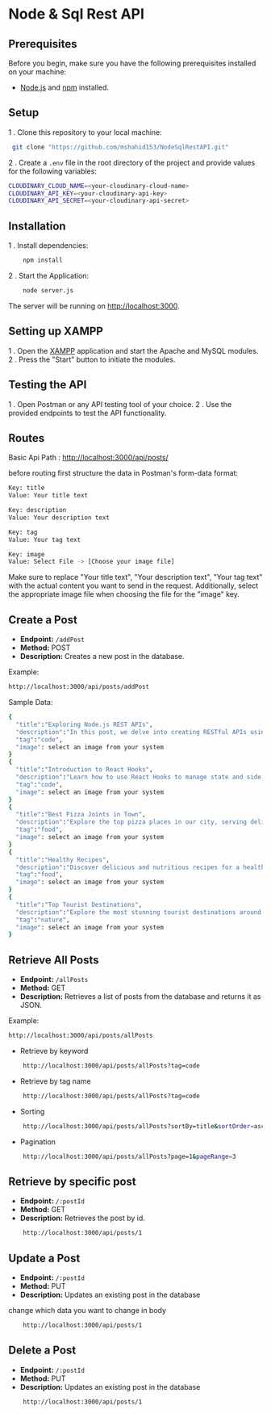# Node & Sql Rest API


## Prerequisites

Before you begin, make sure you have the following prerequisites installed on your machine:

- [Node.js](https://nodejs.org/) and [npm](https://www.npmjs.com/) installed.


## Setup

1 . Clone this repository to your local machine:

   ```bash
    git clone "https://github.com/mshahid153/NodeSqlRestAPI.git"
   ```

2 . Create a `.env` file in the root directory of the project and provide values for the following variables:

```bash
CLOUDINARY_CLOUD_NAME=<your-cloudinary-cloud-name>
CLOUDINARY_API_KEY=<your-cloudinary-api-key>
CLOUDINARY_API_SECRET=<your-cloudinary-api-secret>

```

## Installation

1 . Install dependencies:

```bash
    npm install
```

2 . Start the Application:

```bash
    node server.js
```

The server will be running on [http://localhost:3000](http://localhost:3000).

## Setting up XAMPP

1 . Open the [XAMPP](https://www.apachefriends.org/) application and start the Apache and MySQL modules.
2 . Press the "Start" button to initiate the modules.

## Testing the API

1 . Open Postman or any API testing tool of your choice.
2 . Use the provided endpoints to test the API functionality.

## Routes

Basic Api Path : [http://localhost:3000/api/posts/](http://localhost:3000/api/posts)

before routing first structure the data in Postman's form-data format:

```bash
Key: title
Value: Your title text

Key: description
Value: Your description text

Key: tag
Value: Your tag text

Key: image
Value: Select File -> [Choose your image file]
```
Make sure to replace "Your title text", "Your description text", "Your tag text" with the actual content you want to send in the request. Additionally, select the appropriate image file when choosing the file for the "image" key.

## Create a Post

- **Endpoint:** `/addPost`
- **Method:** POST
- **Description:** Creates a new post in the database.

Example:

```bash
http://localhost:3000/api/posts/addPost
```

Sample Data:

```bash
{
  "title":"Exploring Node.js REST APIs",
  "description":"In this post, we delve into creating RESTful APIs using Node.js",
  "tag":"code",
  "image": select an image from your system
}
{
  "title":"Introduction to React Hooks",
  "description":"Learn how to use React Hooks to manage state and side effects in your React applications",
  "tag":"code",
  "image": select an image from your system
}
{
  "title":"Best Pizza Joints in Town",
  "description":"Explore the top pizza places in our city, serving delicious slices and mouthwatering toppings.",
  "tag":"food",
  "image": select an image from your system
}
{
  "title":"Healthy Recipes",
  "description":"Discover delicious and nutritious recipes for a healthy lifestyle.",
  "tag":"food",
  "image": select an image from your system
}
{
  "title":"Top Tourist Destinations",
  "description":"Explore the most stunning tourist destinations around the world.",
  "tag":"nature",
  "image": select an image from your system
}
```
## Retrieve All Posts

- **Endpoint:** `/allPosts`
- **Method:** GET
- **Description:** Retrieves a list of posts from the database and returns it as JSON.

Example:

```bash
http://localhost:3000/api/posts/allPosts
```

- Retrieve by keyword

```bash
    http://localhost:3000/api/posts/allPosts?tag=code
```

- Retrieve by tag name

```bash
    http://localhost:3000/api/posts/allPosts?tag=code
```
- Sorting

```bash
    http://localhost:3000/api/posts/allPosts?sortBy=title&sortOrder=asc
```

- Pagination

```bash
    http://localhost:3000/api/posts/allPosts?page=1&pageRange=3
```
## Retrieve by specific post

- **Endpoint:** `/:postId`
- **Method:** GET
- **Description:** Retrieves the post by id.

```bash
    http://localhost:3000/api/posts/1
```

## Update a Post

- **Endpoint:** `/:postId`
- **Method:** PUT
- **Description:** Updates an existing post in the database

change which data you want to change in body

```bash
    http://localhost:3000/api/posts/1
```

## Delete a Post

- **Endpoint:** `/:postId`
- **Method:** PUT
- **Description:** Updates an existing post in the database

```bash
    http://localhost:3000/api/posts/1
```

